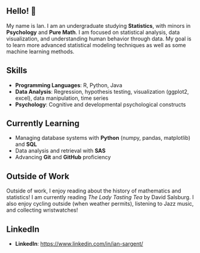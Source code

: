 ## Hello! 👋


My name is Ian. I am an undergraduate studying **Statistics**, with minors in **Psychology** and **Pure Math**. I am focused on statistical analysis, data visualization, and understanding human behavior through data. My goal is to learn more advanced statistical modeling techniques as well as some machine learning methods.

## Skills
- **Programming Languages**: R, Python, Java
- **Data Analysis**: Regression, hypothesis testing, visualization (ggplot2, excel), data manipulation, time series
- **Psychology**: Cognitive and developmental psychological constructs  

## Currently Learning
- Managing database systems with **Python** (numpy, pandas, matplotlib) and **SQL** 
- Data analysis and retrieval with **SAS**
- Advancing **Git** and **GitHub** proficiency  

## Outside of Work
Outside of work, I enjoy reading about the history of mathematics and statistics! I am currently reading *The Lady Tasting Tea* by David Salsburg. I also enjoy cycling outside (when weather permits), listening to Jazz music, and collecting wristwatches! 

## LinkedIn
- **LinkedIn**: https://www.linkedin.com/in/ian-sargent/
